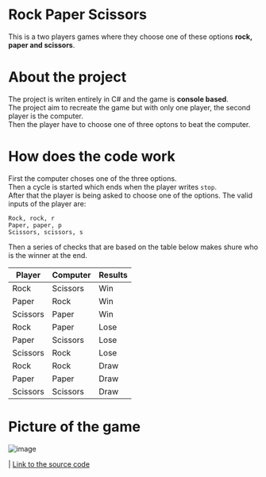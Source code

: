 # Rock Paper Scissors
This is a two players games where they choose one of these options **rock, paper and scissors**.  

# About the project
The project is writen entirely in C# and the game is **console based**.  
The project aim to recreate the game but with only one player, the second player is the computer.  
Then the player have to choose one of three optons to beat the computer.

# How does the code work
First the computer choses one of the three options.  
Then a cycle is started which ends when the player writes `stop`.  
After that the player is being asked to choose one of the options.
The valid inputs of the player are:  

 `Rock, rock, r`  
 `Paper, paper, p`  
 `Scissors, scissors, s` 

Then a series of checks that are based on the table below makes shure who is the winner at the end.
   
| Player | Computer | Results |
| --- | --- | --- |
| Rock | Scissors | Win |
| Paper | Rock | Win |
| Scissors | Paper | Win |
| Rock | Paper | Lose |
| Paper | Scissors | Lose |
| Scissors | Rock | Lose |
| Rock | Rock | Draw|
| Paper | Paper | Draw |
| Scissors | Scissors | Draw |

# Picture of the game
![image](https://github.com/vladimirbojinov/Projects/assets/133802678/fa6571c5-b1c7-4168-a65a-31706fdf63fd)


| [Link to the source code](Program.cs)
